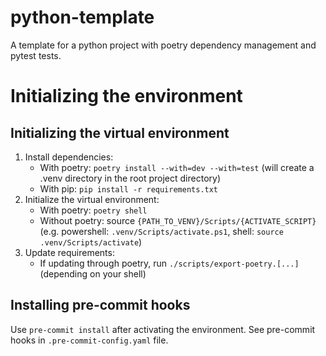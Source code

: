 # python-template
A template for a python project with poetry dependency management and pytest tests.

# Initializing the environment
## Initializing the virtual environment
1. Install dependencies:
    - With poetry: `poetry install --with=dev --with=test` (will create a .venv directory in the root project directory)
    - With pip: `pip install -r requirements.txt`
2. Initialize the virtual environment:
    - With poetry: `poetry shell`
    - Without poetry: source `{PATH_TO_VENV}/Scripts/{ACTIVATE_SCRIPT}` (e.g. powershell: `.venv/Scripts/activate.ps1`, shell: `source .venv/Scripts/activate`)
3. Update requirements:
    - If updating through poetry, run `./scripts/export-poetry.[...]` (depending on your shell)

## Installing pre-commit hooks
Use `pre-commit install` after activating the environment. See pre-commit hooks in `.pre-commit-config.yaml` file.
